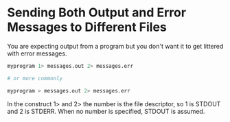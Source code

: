 # Sending Both Output and Error Messages to Different Files

You are expecting output from a program but you don't want it to get littered with error messages.

```bash
myprogram 1> messages.out 2> messages.err

# or more commonly

myprogram > messages.out 2> messages.err
```

In the construct 1> and 2> the number is the file descriptor, so 1 is STDOUT and 2 is STDERR.
When no number is specified, STDOUT is assumed.
